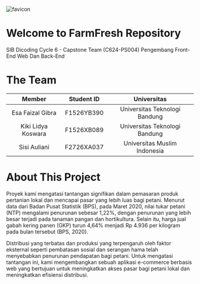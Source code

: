 ![favicon](https://github.com/FarmFresh-Capstone-Project/.github/assets/141984481/169bdbb1-e3f0-41e9-805c-c6e50772cec1)

# Welcome to FarmFresh Repository

SIB Dicoding Cycle 6 - Capstone Team (C624-PS004)
Pengembang Front-End Web Dan Back-End 

# The Team

|            Member                   | Student ID  |          Universitas           |
| :---------------------------------: | :---------: | :---------------------------:  |
| Esa Faizal Gibra                    | F1526YB390  | Universitas Teknologi Bandung  |
| Kiki Lidya Koswara                  | F1526XB089  | Universitas Teknologi Bandung  |
| Sisi Auliani                        | F2726XA037  | Universitas Muslim Indonesia   |

# About This Project
Proyek kami mengatasi tantangan signifikan dalam pemasaran produk pertanian lokal dan mencapai pasar yang lebih luas bagi petani. Menurut data dari Badan Pusat Statistik (BPS), 
pada Maret 2020, nilai tukar petani (NTP) mengalami penurunan sebesar 1,22%, dengan penurunan yang lebih besar terjadi pada tanaman pangan dan hortikultura. Selain itu, 
harga jual gabah kering panen (GKP) turun 4,64% menjadi Rp 4.936 per kilogram pada bulan tersebut (BPS, 2020).

Distribusi yang terbatas dan produksi yang terpengaruh oleh faktor eksternal seperti pembatasan sosial dan serangan hama telah menyebabkan penurunan pendapatan bagi petani. 
Untuk mengatasi tantangan ini, kami mengembangkan sebuah aplikasi e-commerce berbasis web yang bertujuan untuk meningkatkan akses pasar bagi petani lokal dan meningkatkan 
efisiensi distribusi.
